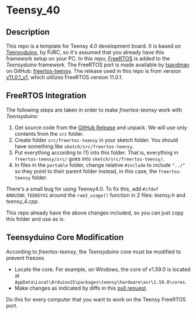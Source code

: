 # Teensy_40

## Description
This repo is a template for Teensy 4.0 development board.  It is based on [Teensyduino](https://www.pjrc.com/teensy/teensyduino.html), by PJRC, so it's assumed that you already have this framework setup on your PC.  In this repo, [FreeRTOS](https://www.freertos.org/) is added to the *Teensyduino* framework.  The FreeRTOS port is made available by <ins>tsandman</ins> on GitHub: [freertos-teensy](https://github.com/tsandmann/freertos-teensy).  The release used in this repo is from version [v11.0.1_v1](https://github.com/tsandmann/freertos-teensy/releases/tag/v11.0.1_v1), which utilizes FreeRTOS version 11.0.1.

## FreeRTOS Integration
The following steps are taken in order to make *freertos-teensy* work with *Teensyduino*:
1. Get source code from the [GitHub Release](https://github.com/tsandmann/freertos-teensy/releases/tag/v11.0.1_v1) and unpack.  We will use only contents from the ```src``` folder.
2. Create folder ```src/freertos-teensy``` in your sketch folder. You should have something like ```sketch/src/freertos-teensy```.
3. Put everything according to (1) into this folder. That is, everything in ```freertos-teensy/src/``` goes into ```sketch/src/freertos-teensy/```.
4. In files in the ```portable``` folder, change relative ```#include``` to include ```"../"``` so they point to their parent folder instead, in this case, the ```freertos-teensy``` folder.

There's a small bug for using Teensy4.0.  To fix this,
add ```#ifdef ARDUINO_TEENSY41``` around the ```ram3_usage()``` function in 2 files: *teensy.h* and *teensy_4.cpp*.
 
This repo already have the above changes included, so you can just copy this folder and use as is.


## Teensyduino Core Modification
According to *freertos-teensy*, the *Teensyduino* core must be modified to prevent freezes.
* Locate the core.  For example, on Windows, the core of v1.59.0 is located at ```AppData\Local\Arduino15\packages\teensy\hardware\avr\1.59.0\cores```.  
* Make changes as indicated by diffs in this [pull request](
https://github.com/PaulStoffregen/cores/pull/683/files).

Do this for every computer that you want to work on the Teensy FreeRTOS port.

